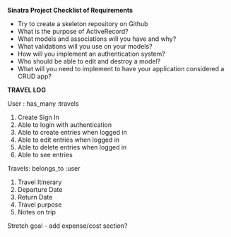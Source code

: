 
**Sinatra Project Checklist of Requirements** 

- Try to create a skeleton repository on Github 
- What is the purpose of ActiveRecord? 
- What models and associations will you have and why? 
- What validations will you use on your models? 
- How will you implement an authentication system? 
- Who should be able to edit and destroy a model? 
- What will you need to implement to have your application considered a CRUD app? 


**TRAVEL LOG** 

User : has_many :travels 

1. Create Sign In 
2. Able to login with authentication 
3. Able to create entries when logged in 
4. Able to edit entries when logged in 
5. Able to delete entries when logged in 
6. Able to see entries


Travels: belongs_to :user

1. Travel Itinerary
2. Departure Date
3. Return Date
4. Travel purpose 
5. Notes on trip

Stretch goal - add expense/cost section?
               
 



